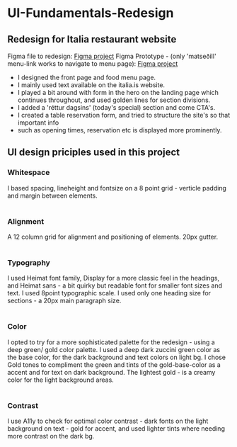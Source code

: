 # UI-Fundamentals-Redesign

## Redesign for Italia restaurant website

Figma file to redesign: [Figma project](https://www.figma.com/file/Ru1ewr9WCf0rJhwOSGO0Gv/Ítalía-Redesign?node-id=0%3A1)
Figma Prototype - (only 'matseðill' menu-link works to navigate to menu page): [Figma project](https://www.figma.com/proto/Ru1ewr9WCf0rJhwOSGO0Gv/Ítalía-Redesign?page-id=0%3A1&node-id=1%3A111&viewport=401%2C48%2C0.09&scaling=scale-down&starting-point-node-id=1%3A111)  


- I designed the front page and food menu page.
- I mainly used text available on the italia.is website.
- I played a bit around with form in the hero on the landing page which
continues throughout, and used golden lines for section divisions.
- I added a 'réttur dagsins' (today's special) section and come CTA's.
- I created a table reservation form, and tried to structure the site's so that important info 
- such as opening times, reservation etc is displayed more prominently.

## UI design priciples used in this project

### Whitespace
I based spacing, lineheight and fontsize on a 8 point grid - verticle padding and margin between elements.
<br>
<br>
### Alignment
A 12 column grid for alignment and positioning of elements. 20px gutter.
<br>
<br>
### Typography
I used Heimat font family, Display for a more classic feel in the headings, and Heimat sans - 
a bit quirky but readable font for smaller font sizes and text.
I used 8point typographic scale. I used only one heading size for sections - a 20px main paragraph size.
<br>
<br>
### Color
I opted to try for a more sophisticated palette for the redesign - using a deep green/ gold color palette. 
I used a deep dark zuccini green color as the base color, for the dark background and text colors on light bg. 
I chose Gold tones to compliment the green and tints of the gold-base-color as a accent and for text on dark background. 
The lightest gold - is a creamy color for the light background areas.
<br>
<br>
### Contrast
I use A11y to check for optimal color contrast - dark fonts on the light background on text - gold for accent, 
and used lighter tints where needing more contrast on the dark bg.


